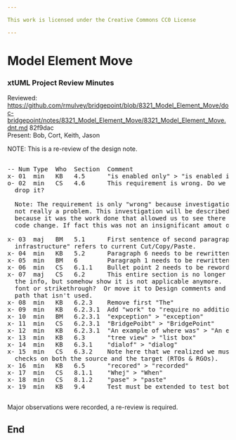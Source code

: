 ```yaml
---

This work is licensed under the Creative Commons CC0 License

---
```


# Model Element Move
### xtUML Project Review Minutes

Reviewed:  https://github.com/rmulvey/bridgepoint/blob/8321_Model_Element_Move/doc-bridgepoint/notes/8321_Model_Element_Move/8321_Model_Element_Move.dnt.md  82f9dac   
Present:  Bob, Cort, Keith, Jason   

NOTE: This is a re-review of the design note.   

<pre>

-- Num Type  Who  Section  Comment
x- 01  min   KB   4.5      "is enabled only" > "is enabled in the user interface only"
o- 02  min   CS   4.6      This requirement is wrong. Do we keep it here? Do we 
  drop it?   
  
  Note: The requirement is only "wrong" because investigation showed us that there it is 
  not really a problem. This investigation will be described, but I am keeping the requirement
  because it was the work done that allowed us to see there was not a problem that needed
  code change. If fact this was not an insignificant amout of work.
  
x- 03  maj   BM   5.1      First sentence of second paragraph is wrong.  The "existing 
  infrastructure" refers to current Cut/Copy/Paste.
x- 04  min   KB   5.2      Paragraph 6 needs to be rewritten or removed.
x- 05  min   BM   6        Paragraph 1 needs to be rewritten.
x- 06  min   CS   6.1.1    Bullet point 2 needs to be reworded.
x- 07  maj   CS   6.2      This entire section is no longer relevant.  We want to record
  the info, but somehow show it is not applicable anymore.  Can we show it in a different
  font or strikethrough?  Or move it to Design comments and note that it was a considered
  path that isn't used.
x- 08  min   KB   6.2.3    Remove first "The"
x- 09  min   KB   6.2.3.1  Add "work" to "require no additional"
x- 10  min   BM   6.2.3.1  "expception" > "exception"
x- 11  min   CS   6.2.3.1  "BridgePoibt" > "BridgePoint"
x- 12  min   KB   6.2.3.1  "An example of where was" > "An example of where this was"
x- 13  min   KB   6.3      "tree view" > "list box"
x- 14  min   KB   6.3.1    "dialof" > "dialog"
x- 15  min   CS   6.3.2    Note here that we realized we must perform demotion 
  checks on both the source and the target (RTOs & RGOs).
x- 16  min   KB   6.5      "recored" > "recorded"
x- 17  min   CS   8.1.1    "Whej" > "When"
x- 18  min   CS   8.1.2    "pase" > "paste"
x- 19  min   KB   9.4      Test must be extended to test both RTO and RGO downgrades

</pre>
   
Major observations were recorded, a re-review is required.


End
---
